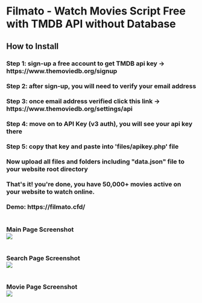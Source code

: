 <h1>Filmato - Watch Movies Script Free with TMDB API without Database</h1>

<h2>How to Install</h2>

<h3>Step 1: sign-up a free account to get TMDB api key -> https://www.themoviedb.org/signup
<br><br>
Step 2: after sign-up, you will need to verify your email address
<br><br>
Step 3: once email address verified click this link -> https://www.themoviedb.org/settings/api
<br><br>
Step 4: move on to API Key (v3 auth), you will see your api key there
<br><br>
Step 5: copy that key and paste into 'files/apikey.php' file 
<br><br>
Now upload all files and folders including "data.json" file to your website root directory
<br><br>
That's it! you're done, you have 50,000+ movies active on your website to watch online.
<br><br>
Demo: https://filmato.cfd/
<br><br><br>
Main Page Screenshot<br>
<img src="https://raw.githubusercontent.com/sizzlingkenny/filmato-movie-script-php/main/img/filmato-main.png">
<br><br><br>
Search Page Screenshot<br>
<img src="https://raw.githubusercontent.com/sizzlingkenny/filmato-movie-script-php/main/img/filmato-srch.png">
<br><br><br>
Movie Page Screenshot<br>
<img src="https://raw.githubusercontent.com/sizzlingkenny/filmato-movie-script-php/main/img/filmato-movie.png">
</h3>
